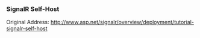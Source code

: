 ### SignalR Self-Host
Original Address: http://www.asp.net/signalr/overview/deployment/tutorial-signalr-self-host